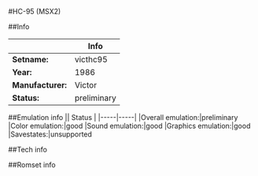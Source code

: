 #HC-95 (MSX2)

##Info

||Info|
|-----|-----|
|**Setname:**|victhc95
|**Year:**|1986
|**Manufacturer:**|Victor
|**Status:**|preliminary

##Emulation info
|| Status |
|-----|-----|
|Overall emulation:|preliminary
|Color emulation:|good
|Sound emulation:|good
|Graphics emulation:|good
|Savestates:|unsupported

##Tech info

##Romset info

<!--- START OF EDITED COMMENT DO NOT TOUCH TEXT ABOVE-->

